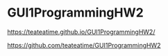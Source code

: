 # GUI1ProgrammingHW2

https://teateatime.github.io/GUI1ProgrammingHW2/

https://github.com/teateatime/GUI1ProgrammingHW2
